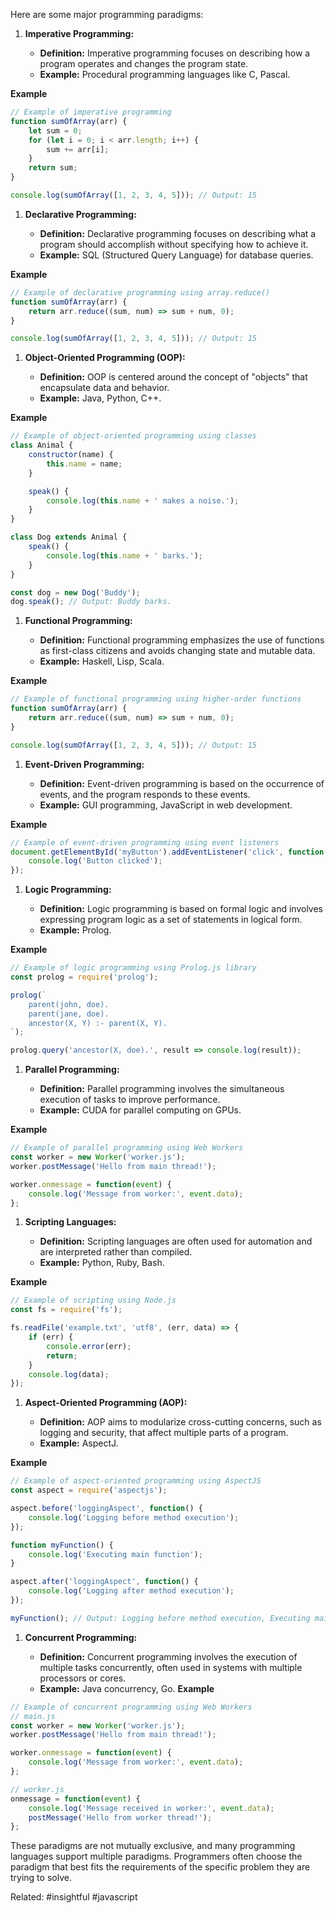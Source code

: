 
Here are some major programming paradigms:

1. **Imperative Programming:**
    
    - **Definition:** Imperative programming focuses on describing how a program operates and changes the program state.
    - **Example:** Procedural programming languages like C, Pascal.
    
**Example**
```js
// Example of imperative programming
function sumOfArray(arr) {
    let sum = 0;
    for (let i = 0; i < arr.length; i++) {
        sum += arr[i];
    }
    return sum;
}

console.log(sumOfArray([1, 2, 3, 4, 5])); // Output: 15

```

1. **Declarative Programming:**
    
    - **Definition:** Declarative programming focuses on describing what a program should accomplish without specifying how to achieve it.
    - **Example:** SQL (Structured Query Language) for database queries.

**Example**
```js
// Example of declarative programming using array.reduce()
function sumOfArray(arr) {
    return arr.reduce((sum, num) => sum + num, 0);
}

console.log(sumOfArray([1, 2, 3, 4, 5])); // Output: 15

```

1. **Object-Oriented Programming (OOP):**
    
    - **Definition:** OOP is centered around the concept of "objects" that encapsulate data and behavior.
    - **Example:** Java, Python, C++.
    
**Example**
```js
// Example of object-oriented programming using classes
class Animal {
    constructor(name) {
        this.name = name;
    }

    speak() {
        console.log(this.name + ' makes a noise.');
    }
}

class Dog extends Animal {
    speak() {
        console.log(this.name + ' barks.');
    }
}

const dog = new Dog('Buddy');
dog.speak(); // Output: Buddy barks.

```

1. **Functional Programming:**
    
    - **Definition:** Functional programming emphasizes the use of functions as first-class citizens and avoids changing state and mutable data.
    - **Example:** Haskell, Lisp, Scala.

**Example**
```js
// Example of functional programming using higher-order functions
function sumOfArray(arr) {
    return arr.reduce((sum, num) => sum + num, 0);
}

console.log(sumOfArray([1, 2, 3, 4, 5])); // Output: 15

```

1. **Event-Driven Programming:**
    
    - **Definition:** Event-driven programming is based on the occurrence of events, and the program responds to these events.
    - **Example:** GUI programming, JavaScript in web development.

**Example**
```js
// Example of event-driven programming using event listeners
document.getElementById('myButton').addEventListener('click', function() {
    console.log('Button clicked');
});

```

1. **Logic Programming:**
    
    - **Definition:** Logic programming is based on formal logic and involves expressing program logic as a set of statements in logical form.
    - **Example:** Prolog.

**Example**
```js
// Example of logic programming using Prolog.js library
const prolog = require('prolog');

prolog(`
    parent(john, doe).
    parent(jane, doe).
    ancestor(X, Y) :- parent(X, Y).
`);

prolog.query('ancestor(X, doe).', result => console.log(result));

```

1. **Parallel Programming:**
    
    - **Definition:** Parallel programming involves the simultaneous execution of tasks to improve performance.
    - **Example:** CUDA for parallel computing on GPUs.

**Example**
```js
// Example of parallel programming using Web Workers
const worker = new Worker('worker.js');
worker.postMessage('Hello from main thread!');

worker.onmessage = function(event) {
    console.log('Message from worker:', event.data);
};

```

1. **Scripting Languages:**
    
    - **Definition:** Scripting languages are often used for automation and are interpreted rather than compiled.
    - **Example:** Python, Ruby, Bash.

**Example**
```js
// Example of scripting using Node.js
const fs = require('fs');

fs.readFile('example.txt', 'utf8', (err, data) => {
    if (err) {
        console.error(err);
        return;
    }
    console.log(data);
});

```

1. **Aspect-Oriented Programming (AOP):**
    
    - **Definition:** AOP aims to modularize cross-cutting concerns, such as logging and security, that affect multiple parts of a program.
    - **Example:** AspectJ.

**Example**
```js
// Example of aspect-oriented programming using AspectJS
const aspect = require('aspectjs');

aspect.before('loggingAspect', function() {
    console.log('Logging before method execution');
});

function myFunction() {
    console.log('Executing main function');
}

aspect.after('loggingAspect', function() {
    console.log('Logging after method execution');
});

myFunction(); // Output: Logging before method execution, Executing main function, Logging after method execution

```

1. **Concurrent Programming:**
    
    - **Definition:** Concurrent programming involves the execution of multiple tasks concurrently, often used in systems with multiple processors or cores.
    - **Example:** Java concurrency, Go.
**Example**
```js
// Example of concurrent programming using Web Workers
// main.js
const worker = new Worker('worker.js');
worker.postMessage('Hello from main thread!');

worker.onmessage = function(event) {
    console.log('Message from worker:', event.data);
};

// worker.js
onmessage = function(event) {
    console.log('Message received in worker:', event.data);
    postMessage('Hello from worker thread!');
};

```

These paradigms are not mutually exclusive, and many programming languages support multiple paradigms. Programmers often choose the paradigm that best fits the requirements of the specific problem they are trying to solve.

Related: #insightful #javascript 